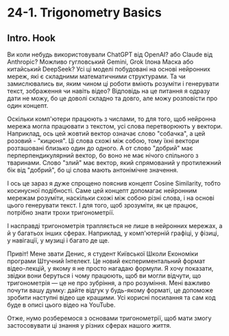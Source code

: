 # 24-1. Trigonometry Basics

## Intro. Hook

Ви коли небудь використовували ChatGPT від OpenAI? або Claude від Anthropic? Можливо гугловський Gemini, Grok Ілона Маска або китайський DeepSeek? Усі ці моделі побудовані на основі нейронних мереж, які є складними математичними структурами. Та чи замислювались ви, яким чином ці роботи вміють розуміти і генерувати текст, зображення чи навіть відео? Відповідь на це питання я одразу дати не можу, бо це доволі складно та довго, але можу розповісти про один концепт.

Оскільки комп'ютери працюють з числами, то для того, щоб нейронна мережа могла працювати з текстом, усі слова перетворюють у вектори. Наприклад, ось цей жовтий вектор означає слово "собачка", а цей розовий - "кицюня". Ці слова схожі між собою, тому їхні вектори розташовані близько один до одного. А от слово "добрий" має перперпендикулярний вектор, бо воно не має нічого спільного з тваринами. Слово "злий" має вектор, який спрямований у протилежний бік від "добрий", бо ці слова мають антонімічне значення.

І ось це зараз я дуже спрощено пояснив концепт Cosine Similarity, тобто косинусної подібності. Саме цей концепт допомагає нейронним мережам розуміти, наскільки схожі між собою різні слова, і на основі цього генерувати текст. І для того, щоб зрозуміти, як це працює, потрібно знати трохи тригонометрії.

І насправді тригонометрія трапляється не лише в нейронних мережах, а й у багатьох інших сферах. Наприклад, у комп'ютерній графіці, у фізиці, у навігації, у музиці і багато де ще.

Привіт! Мене звати Денис, я студент Київської Школи Економіки програми Штучний Інтелект. Це новий експериментальний формат відео-лекцій, у якому я не просто нагадаю формули. Я хочу показати, звідки вони беруться і чому працюють, щоб ви могли відчути, що тригонометрія — це не про зубріння, а про розуміння. Мені важливо почути вашу думку: дайте відгук у будь-якому форматі, це допоможе зробити наступні відео ще кращими. Усі корисні посилання та сам код буде в описі цього відео на YouTube.

Отже, нумо розберемося з основами тригонометрії, щоб мати змогу застосовувати ці знання у різних сферах нашого життя.
